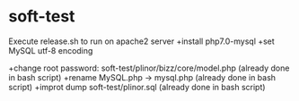 # soft-test
Execute release.sh to run on apache2 server
+install php7.0-mysql
+set MySQL utf-8 encoding

+change root password: soft-test/plinor/bizz/core/model.php (already done in bash script)
+rename MySQL.php -> mysql.php (already done in bash script)
+improt dump soft-test/plinor.sql (already done in bash script)
